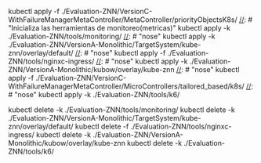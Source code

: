 [//]: # "Sirve para dar una prioridad a los pods, para que no se peleen por los recursos del cluster"
kubectl apply -f ./Evaluation-ZNN/VersionC-WithFailureManagerMetaController/MetaController/priorityObjectsK8s/
[//]: # "Inicializa las herramientas de monitoreo(metricas)"
kubectl apply -k ./Evaluation-ZNN/tools/monitoring/
[//]: # "nose"
kubectl apply -k ./Evaluation-ZNN/VersionA-Monolithic/TargetSystem/kube-znn/overlay/default/
[//]: # "nose"
kubectl apply -f ./Evaluation-ZNN/tools/nginxc-ingress/
[//]: # "nose"
kubectl apply -k ./Evaluation-ZNN/VersionA-Monolithic/kubow/overlay/kube-znn
[//]: # "nose"
kubectl apply -f ./Evaluation-ZNN/VersionC-WithFailureManagerMetaController/MicroControllers/tailored_based/k8s/
[//]: # "nose"
kubectl apply -k ./Evaluation-ZNN/tools/k6/

kubectl delete -k ./Evaluation-ZNN/tools/monitoring/
kubectl delete -k ./Evaluation-ZNN/VersionA-Monolithic/TargetSystem/kube-znn/overlay/default/
kubectl delete -f ./Evaluation-ZNN/tools/nginxc-ingress/
kubectl delete -k ./Evaluation-ZNN/VersionA-Monolithic/kubow/overlay/kube-znn
kubectl delete -k ./Evaluation-ZNN/tools/k6/
